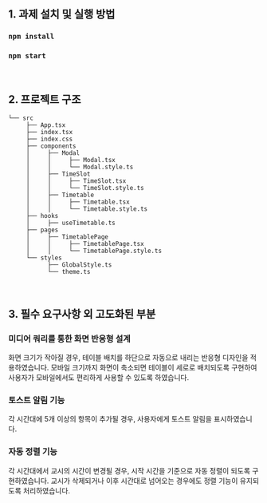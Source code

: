 ## 1. 과제 설치 및 실행 방법

### `npm install`

### `npm start`

<br/>

## 2. 프로젝트 구조

```
└── src
     ├── App.tsx
     ├── index.tsx
     ├── index.css
     ├── components
     │     ├── Modal
     │     │     ├── Modal.tsx
     │     │     └── Modal.style.ts
     │     ├── TimeSlot
     │     │     ├── TimeSlot.tsx
     │     │     └── TimeSlot.style.ts
     │     ├── Timetable
     │     │     ├── Timetable.tsx
     │     │     └── Timetable.style.ts
     ├── hooks
     │     ├── useTimetable.ts
     ├── pages
     │     ├── TimetablePage
     │     │     ├── TimetablePage.tsx
     │     │     └── TimetablePage.style.ts
     └── styles
           ├── GlobalStyle.ts
           └── theme.ts
```

<br/>

## 3. 필수 요구사항 외 고도화된 부분

### 미디어 쿼리를 통한 화면 반응형 설계

화면 크기가 작아질 경우, 테이블 배치를 하단으로 자동으로 내리는 반응형 디자인을 적용하였습니다.
모바일 크기까지 화면이 축소되면 테이블이 세로로 배치되도록 구현하여 사용자가 모바일에서도 편리하게 사용할 수 있도록 하였습니다.
<br/>

### 토스트 알림 기능

각 시간대에 5개 이상의 항목이 추가될 경우, 사용자에게 토스트 알림을 표시하였습니다.
<br/>

### 자동 정렬 기능

각 시간대에서 교시의 시간이 변경될 경우, 시작 시간을 기준으로 자동 정렬이 되도록 구현하였습니다.
교시가 삭제되거나 이후 시간대로 넘어오는 경우에도 정렬 기능이 유지되도록 처리하였습니다.
<br/>
